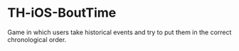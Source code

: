 # TH-iOS-BoutTime
Game in which users take historical events and try to put them in the correct chronological order.
